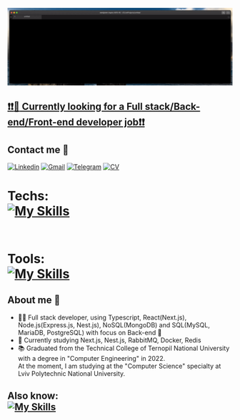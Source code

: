 ![](https://github.com/OlehKozii/OlehKozii/blob/main/Welcome.gif)<br />

## <ins><b>❗️❗️:briefcase: Currently looking for a Full stack/Back-end/Front-end developer job❗️❗️</b></ins>
## Contact me :iphone:
[![Linkedin](https://img.shields.io/badge/LinkedIn-0077B5?style=for-the-badge&logo=linkedin&logoColor=white)](https://www.linkedin.com/in/oleh-kozii-239916251/)
[![Gmail](https://img.shields.io/badge/Gmail-D14836?style=for-the-badge&logo=gmail&logoColor=white)](mailto:ukraine2342@gmail.com)
[![Telegram](https://img.shields.io/badge/Telegram-2CA5E0?style=for-the-badge&logo=telegram&logoColor=white)](https://t.me/OlehProg)
[![CV](https://img.shields.io/badge/bio.link-000000%7D?style=for-the-badge&logo=biolink&logoColor=white)](https://drive.google.com/file/d/1X3IAFBPC0uv-lvRU-jAIC2fo9teOuRO5/view?usp=sharing)<br />

# Techs:<br /> [![My Skills](https://skillicons.dev/icons?i=js,ts,react,sass,nodejs,express,nestjs,mongodb,postgres&theme=dark)](https://skillicons.dev)<br /><br />

# Tools:<br /> [![My Skills](https://skillicons.dev/icons?i=linux,git,postman,docker,heroku,figma&theme=dark)](https://skillicons.dev)<br />


## About me 👋

- :man_technologist: Full stack developer, using Typescript, React(Next.js), Node.js(Express.js, Nest.js), NoSQL(MongoDB) and SQL(MySQL, MariaDB, PostgreSQL) with focus on Back-end :dizzy:
- 🔎 Currently studying Next.js, Nest.js, RabbitMQ, Docker, Redis
- :books: Graduated from the Technical College of Ternopil National University with a degree in "Computer Engineering" in 2022.<br />
At the moment, I am studying at the "Computer Science" specialty at Lviv Polytechnic National University.<br />

## Also know:<br /> [![My Skills](https://skillicons.dev/icons?i=cpp,cs,java,py&theme=dark)](https://skillicons.dev)
